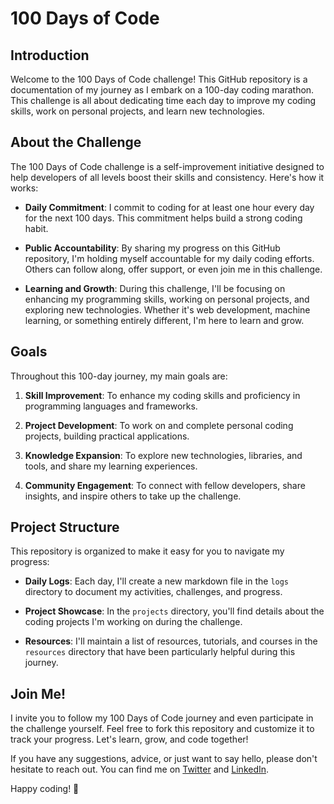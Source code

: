 # 100 Days of Code



## Introduction

Welcome to the 100 Days of Code challenge! This GitHub repository is a documentation of my journey as I embark on a 100-day coding marathon. This challenge is all about dedicating time each day to improve my coding skills, work on personal projects, and learn new technologies.

## About the Challenge

The 100 Days of Code challenge is a self-improvement initiative designed to help developers of all levels boost their skills and consistency. Here's how it works:

- **Daily Commitment**: I commit to coding for at least one hour every day for the next 100 days. This commitment helps build a strong coding habit.

- **Public Accountability**: By sharing my progress on this GitHub repository, I'm holding myself accountable for my daily coding efforts. Others can follow along, offer support, or even join me in this challenge.

- **Learning and Growth**: During this challenge, I'll be focusing on enhancing my programming skills, working on personal projects, and exploring new technologies. Whether it's web development, machine learning, or something entirely different, I'm here to learn and grow.

## Goals

Throughout this 100-day journey, my main goals are:

1. **Skill Improvement**: To enhance my coding skills and proficiency in programming languages and frameworks.

2. **Project Development**: To work on and complete personal coding projects, building practical applications.

3. **Knowledge Expansion**: To explore new technologies, libraries, and tools, and share my learning experiences.

4. **Community Engagement**: To connect with fellow developers, share insights, and inspire others to take up the challenge.

## Project Structure

This repository is organized to make it easy for you to navigate my progress:

- **Daily Logs**: Each day, I'll create a new markdown file in the `logs` directory to document my activities, challenges, and progress.

- **Project Showcase**: In the `projects` directory, you'll find details about the coding projects I'm working on during the challenge.

- **Resources**: I'll maintain a list of resources, tutorials, and courses in the `resources` directory that have been particularly helpful during this journey.

## Join Me!

I invite you to follow my 100 Days of Code journey and even participate in the challenge yourself. Feel free to fork this repository and customize it to track your progress. Let's learn, grow, and code together!

If you have any suggestions, advice, or just want to say hello, please don't hesitate to reach out. You can find me on [Twitter](https://twitter.com/Rishabhsati1) and [LinkedIn](https://linkedin.com/in/rishabh-sati-505ab9229).

Happy coding! 🚀

